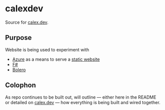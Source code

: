 # calexdev

Source for [calex.dev](https://calex.dev).


## Purpose

Website is being used to experiment with
- [Azure](https://azure.microsoft.com/) as a means to serve a [static website](https://docs.microsoft.com/en-us/azure/storage/blobs/storage-blob-static-website)
- [F#](https://fsharp.org)
- [Bolero](https://fsbolero.io)

## Colophon

As repo continues to be built out, will outline &mdash; either here in the README or detailed on [calex.dev](https://calex.dev) &mdash; how everything is being built and wired together.
